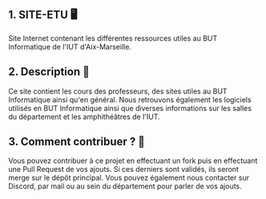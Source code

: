 ## 1. SITE-ETU 🖥️
Site Internet contenant les différentes ressources utiles au BUT Informatique de l'IUT d'Aix-Marseille.

## 2. Description 📝
Ce site contient les cours des professeurs, des sites utiles au BUT Informatique ainsi qu'en général. Nous retrouvons 
également les logiciels utilisés en BUT Informatique ainsi que diverses informations sur les salles du département
et les amphithéâtres de l'IUT.

## 3. Comment contribuer ? 🤝
Vous pouvez contribuer à ce projet en effectuant un fork puis en effectuant une Pull Request de vos ajouts.  Si ces 
derniers sont validés, ils seront merge sur le dépôt principal. Vous pouvez également nous contacter sur Discord, par 
mail ou au sein du département pour parler de vos ajouts.
